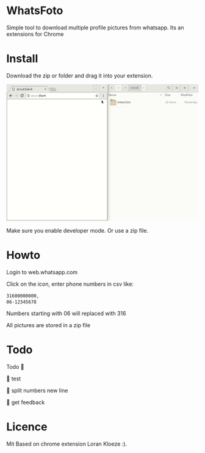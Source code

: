 # WhatsFoto


Simple tool to download multiple profile pictures from whatsapp. Its an extensions for Chrome


# Install

Download the zip or folder and drag it into your extension.

![install](doc/install.gif)

Make sure you enable developer mode. Or use a zip file.


# Howto

Login to web.whatsapp.com

Click on the icon, enter phone numbers in csv like:
```
31600000000,
06-12345678
```

Numbers starting with 06 will replaced with 316

All pictures are stored in a zip file

# Todo

Todo :triumph:

:red_circle:  test

:large_blue_circle: split numbers new line

:large_blue_circle: get feedback


# Licence
Mit
Based on chrome extension Loran Kloeze :).
